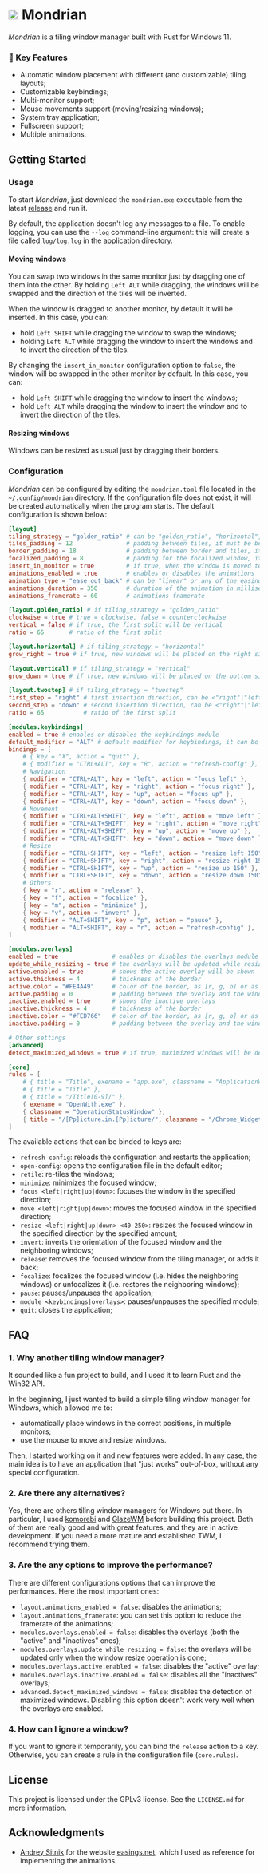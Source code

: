 # <img src="./assets/mondrian.ico" width="20" height="20"> Mondrian

_Mondrian_ is a tiling window manager built with Rust for Windows 11.

### 🌟 Key Features

- Automatic window placement with different (and customizable) tiling layouts;
- Customizable keybindings;
- Multi-monitor support;
- Mouse movements support (moving/resizing windows);
- System tray application;
- Fullscreen support;
- Multiple animations.

## Getting Started

### Usage

To start _Mondrian_, just download the `mondrian.exe` executable from the latest [release](https://github.com/policastro/Mondrian/releases) and run it.

By default, the application doesn't log any messages to a file. To enable logging, you can use the `--log` command-line argument: this will create a file called `log/log.log` in the application directory.

#### Moving windows

You can swap two windows in the same monitor just by dragging one of them into the other. By holding `Left ALT` while dragging, the windows will be swapped and the direction of the tiles will be inverted.

When the window is dragged to another monitor, by default it will be inserted. In this case, you can:

- hold `Left SHIFT` while dragging the window to swap the windows;
- holding `Left ALT` while dragging the window to insert the windows and to invert the direction of the tiles.

By changing the `insert_in_monitor` configuration option to `false`, the window will be swapped in the other monitor by default. In this case, you can:

- hold `Left SHIFT` while dragging the window to insert the windows;
- hold `Left ALT` while dragging the window to insert the window and to invert the direction of the tiles.

#### Resizing windows

Windows can be resized as usual just by dragging their borders.

### Configuration

_Mondrian_ can be configured by editing the `mondrian.toml` file located in the `~/.config/mondrian` directory. If the configuration file does not exist, it will be created automatically when the program starts. The default configuration is shown below:

```toml
[layout]
tiling_strategy = "golden_ratio" # can be "golden_ratio", "horizontal", "vertical", "twostep" or "squared"
tiles_padding = 12               # padding between tiles, it must be between 0 and 60
border_padding = 18              # padding between border and tiles, it must be between 0 and 60
focalized_padding = 8            # padding for the focalized window, it must be between 0 and 60
insert_in_monitor = true         # if true, when the window is moved to a new monitor, it will be inserted instead of being swapped
animations_enabled = true        # enables or disables the animations
animation_type = "ease_out_back" # can be "linear" or any of the easings functions from https://easings.net/ (in snake_case)
animations_duration = 350        # duration of the animation in milliseconds
animations_framerate = 60        # animations framerate

[layout.golden_ratio] # if tiling_strategy = "golden_ratio"
clockwise = true # true = clockwise, false = counterclockwise
vertical = false # if true, the first split will be vertical
ratio = 65       # ratio of the first split

[layout.horizontal] # if tiling_strategy = "horizontal"
grow_right = true # if true, new windows will be placed on the right side of the screen

[layout.vertical] # if tiling_strategy = "vertical"
grow_down = true # if true, new windows will be placed on the bottom side of the screen

[layout.twostep] # if tiling_strategy = "twostep"
first_step = "right" # first insertion direction, can be <"right"|"left"|"up"|"down">
second_step = "down" # second insertion direction, can be <"right"|"left"|"up"|"down">
ratio = 65           # ratio of the first split

[modules.keybindings]
enabled = true # enables or disables the keybindings module
default_modifier = "ALT" # default modifier for keybindings, it can be "CTRL", "ALT", "SHIFT" or any combination of them (e.g. "CTRL+ALT+SHIFT")
bindings = [
    # { key = "X", action = "quit" },                                   # e.g. when pressing <default_modifier>+X, the action will be "quit"
    # { modifier = "CTRL+ALT", key = "R", action = "refresh-config" },  # e.g. when pressing CTRL+ALT+R, the action will be "refresh-config"
    # Navigation
    { modifier = "CTRL+ALT", key = "left", action = "focus left" },
    { modifier = "CTRL+ALT", key = "right", action = "focus right" },
    { modifier = "CTRL+ALT", key = "up", action = "focus up" },
    { modifier = "CTRL+ALT", key = "down", action = "focus down" },
    # Movement
    { modifier = "CTRL+ALT+SHIFT", key = "left", action = "move left" },
    { modifier = "CTRL+ALT+SHIFT", key = "right", action = "move right" },
    { modifier = "CTRL+ALT+SHIFT", key = "up", action = "move up" },
    { modifier = "CTRL+ALT+SHIFT", key = "down", action = "move down" },
    # Resize
    { modifier = "CTRL+SHIFT", key = "left", action = "resize left 150" },
    { modifier = "CTRL+SHIFT", key = "right", action = "resize right 150" },
    { modifier = "CTRL+SHIFT", key = "up", action = "resize up 150" },
    { modifier = "CTRL+SHIFT", key = "down", action = "resize down 150" },
    # Others
    { key = "r", action = "release" },
    { key = "f", action = "focalize" },
    { key = "m", action = "minimize" },
    { key = "v", action = "invert" },
    { modifier = "ALT+SHIFT", key = "p", action = "pause" },
    { modifier = "ALT+SHIFT", key = "r", action = "refresh-config" },
]

[modules.overlays]
enabled = true               # enables or disables the overlays module
update_while_resizing = true # the overlays will be updated while resizing
active.enabled = true        # shows the active overlay will be shown
active.thickness = 4         # thickness of the border
active.color = "#FE4A49"     # color of the border, as [r, g, b] or as hex string ("#rrggbb")
active.padding = 0           # padding between the overlay and the window
inactive.enabled = true      # shows the inactive overlays
inactive.thickness = 4       # thickness of the border
inactive.color = "#FED766"   # color of the border, as [r, g, b] or as hex string ("#rrggbb")
inactive.padding = 0         # padding between the overlay and the window

# Other settings
[advanced]
detect_maximized_windows = true # if true, maximized windows will be detected and they will not be managed by the tiling engine

[core]
rules = [
    # { title = "Title", exename = "app.exe", classname = "ApplicationWindow" },                       # match any window with a title="Title" and exename="app.exe" and classname="ApplicationWindow"
    # { title = "Title" },                                                                             # match any window with a title="Title" (title, exename, classname are optional, but at least one of them must be specified)
    # { title = "/Title[0-9]/" },                                                                      # match any window with a title that matches the regex "/Title[0-9]/" (you can use regex in title, exename and classname by enclosing them in slashes)
    { exename = "OpenWith.exe" },                                                                    # "Open with" dialog
    { classname = "OperationStatusWindow" },                                                         # Explorer operation status
    { title = "/[Pp]icture.in.[Pp]icture/", classname = "/Chrome_WidgetWin_1|MozillaDialogClass/" }, # PIP Firefox/Chrome
]
```

The available actions that can be binded to keys are:

- `refresh-config`: reloads the configuration and restarts the application;
- `open-config`: opens the configuration file in the default editor;
- `retile`: re-tiles the windows;
- `minimize`: minimizes the focused window;
- `focus <left|right|up|down>`: focuses the window in the specified direction;
- `move <left|right|up|down>`: moves the focused window in the specified direction;
- `resize <left|right|up|down> <40-250>`: resizes the focused window in the specified direction by the specified amount;
- `invert`: inverts the orientation of the focused window and the neighboring windows;
- `release`: removes the focused window from the tiling manager, or adds it back;
- `focalize`: focalizes the focused window (i.e. hides the neighboring windows) or unfocalizes it (i.e. restores the neighboring windows);
- `pause`: pauses/unpauses the application;
- `module <keybindings|overlays>`: pauses/unpauses the specified module;
- `quit`: closes the application;

## FAQ

### 1. Why another tiling window manager?

It sounded like a fun project to build, and I used it to learn Rust and the Win32 API.

In the beginning, I just wanted to build a simple tiling window manager for Windows, which allowed me to:

- automatically place windows in the correct positions, in multiple monitors;
- use the mouse to move and resize windows.

Then, I started working on it and new features were added. In any case, the main idea is to have an application that "just works" out-of-box, without any special configuration.

### 2. Are there any alternatives?

Yes, there are others tiling window managers for Windows out there. In particular, I used [komorebi](https://github.com/LGUG2Z/komorebi) and [GlazeWM](https://github.com/glzr-io/glazewm) before building this project. Both of them are really good and with great features, and they are in active development. If you need a more mature and established TWM, I recommend trying them.

### 3. Are the any options to improve the performance?

There are different configurations options that can improve the performances. Here the most important ones:

- `layout.animations_enabled = false`: disables the animations;
- `layout.animations_framerate`: you can set this option to reduce the framerate of the animations;
- `modules.overlays.enabled = false`: disables the overlays (both the "active" and "inactives" ones);
- `modules.overlays.update_while_resizing = false`: the overlays will be updated only when the window resize operation is done;
- `modules.overlays.active.enabled = false`: disables the "active" overlay;
- `modules.overlays.inactive.enabled = false`: disables all the "inactives" overlays;
- `advanced.detect_maximized_windows = false`: disables the detection of maximized windows. Disabling this option doesn't work very well when the overlays are enabled.

### 4. How can I ignore a window?

If you want to ignore it temporarily, you can bind the `release` action to a key. Otherwise, you can create a rule in the configuration file (`core.rules`).

## License

This project is licensed under the GPLv3 license. See the `LICENSE.md` for more information.

## Acknowledgments

- [Andrey Sitnik](https://github.com/ai) for the website [easings.net](https://easings.net), which I used as reference for implementing the animations.

